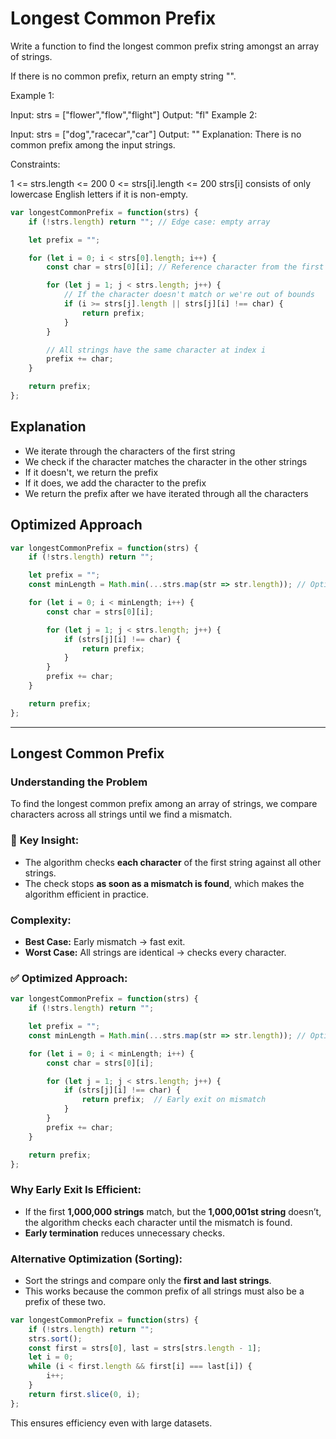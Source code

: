 # Longest Common Prefix

Write a function to find the longest common prefix string amongst an array of strings.

If there is no common prefix, return an empty string "".

 

Example 1:

Input: strs = ["flower","flow","flight"]
Output: "fl"
Example 2:

Input: strs = ["dog","racecar","car"]
Output: ""
Explanation: There is no common prefix among the input strings.
 

Constraints:

1 <= strs.length <= 200
0 <= strs[i].length <= 200
strs[i] consists of only lowercase English letters if it is non-empty.


```javascript
var longestCommonPrefix = function(strs) {
    if (!strs.length) return ""; // Edge case: empty array

    let prefix = "";

    for (let i = 0; i < strs[0].length; i++) {
        const char = strs[0][i]; // Reference character from the first string

        for (let j = 1; j < strs.length; j++) {
            // If the character doesn't match or we're out of bounds
            if (i >= strs[j].length || strs[j][i] !== char) {
                return prefix;
            }
        }

        // All strings have the same character at index i
        prefix += char;
    }

    return prefix;
};
```

## Explanation

- We iterate through the characters of the first string
- We check if the character matches the character in the other strings
- If it doesn't, we return the prefix
- If it does, we add the character to the prefix
- We return the prefix after we have iterated through all the characters

## Optimized Approach

```javascript
var longestCommonPrefix = function(strs) {
    if (!strs.length) return "";

    let prefix = "";
    const minLength = Math.min(...strs.map(str => str.length)); // Optimize by limiting to the shortest string

    for (let i = 0; i < minLength; i++) {
        const char = strs[0][i];

        for (let j = 1; j < strs.length; j++) {
            if (strs[j][i] !== char) {
                return prefix;
            }
        }
        prefix += char;
    }

    return prefix;
};
```


---

## Longest Common Prefix

### **Understanding the Problem**

To find the longest common prefix among an array of strings, we compare characters across all strings until we find a mismatch.

### 🚀 **Key Insight:**
- The algorithm checks **each character** of the first string against all other strings.
- The check stops **as soon as a mismatch is found**, which makes the algorithm efficient in practice.

### **Complexity:**
- **Best Case:** Early mismatch → fast exit.
- **Worst Case:** All strings are identical → checks every character.

### ✅ **Optimized Approach:**

```javascript
var longestCommonPrefix = function(strs) {
    if (!strs.length) return "";

    let prefix = "";
    const minLength = Math.min(...strs.map(str => str.length)); // Optimize by limiting to the shortest string

    for (let i = 0; i < minLength; i++) {
        const char = strs[0][i];

        for (let j = 1; j < strs.length; j++) {
            if (strs[j][i] !== char) {
                return prefix;  // Early exit on mismatch
            }
        }
        prefix += char;
    }

    return prefix;
};
```

### **Why Early Exit Is Efficient:**
- If the first **1,000,000 strings** match, but the **1,000,001st string** doesn’t, the algorithm checks each character until the mismatch is found.
- **Early termination** reduces unnecessary checks.

### **Alternative Optimization (Sorting):**
- Sort the strings and compare only the **first and last strings**.
- This works because the common prefix of all strings must also be a prefix of these two.

```javascript
var longestCommonPrefix = function(strs) {
    if (!strs.length) return "";
    strs.sort();
    const first = strs[0], last = strs[strs.length - 1];
    let i = 0;
    while (i < first.length && first[i] === last[i]) {
        i++;
    }
    return first.slice(0, i);
};
```

This ensures efficiency even with large datasets.